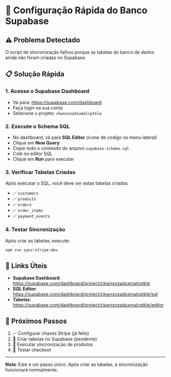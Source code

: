 # 🚀 Configuração Rápida do Banco Supabase

## ⚠️ Problema Detectado
O script de sincronização falhou porque as tabelas do banco de dados ainda não foram criadas no Supabase.

## 📋 Solução Rápida

### 1. Acesse o Supabase Dashboard
- Vá para: https://supabase.com/dashboard
- Faça login na sua conta
- Selecione o projeto: `ckwnxnzadsxmalcptkle`

### 2. Execute o Schema SQL
- No dashboard, vá para **SQL Editor** (ícone de código no menu lateral)
- Clique em **New Query**
- Copie todo o conteúdo do arquivo `supabase-schema.sql`
- Cole no editor SQL
- Clique em **Run** para executar

### 3. Verificar Tabelas Criadas
Após executar o SQL, você deve ver estas tabelas criadas:
- ✅ `customers`
- ✅ `products`
- ✅ `orders`
- ✅ `order_items`
- ✅ `payment_events`

### 4. Testar Sincronização
Após criar as tabelas, execute:
```bash
npm run sync:stripe:dev
```

## 🔗 Links Úteis
- **Supabase Dashboard**: https://supabase.com/dashboard/project/ckwnxnzadsxmalcptkle
- **SQL Editor**: https://supabase.com/dashboard/project/ckwnxnzadsxmalcptkle/sql
- **Tabelas**: https://supabase.com/dashboard/project/ckwnxnzadsxmalcptkle/editor

## 📝 Próximos Passos
1. ✅ Configurar chaves Stripe (já feito)
2. 🔄 Criar tabelas no Supabase (pendente)
3. 🚀 Executar sincronização de produtos
4. 🛒 Testar checkout

---
**Nota**: Este é um passo único. Após criar as tabelas, a sincronização funcionará normalmente.